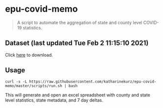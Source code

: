 # epu-covid-memo

> A script to automate the aggregation of state and county level COVID-19 statistics.

<!-- tmpl start -->

## Dataset (last updated Tue Feb  2 11:15:10 2021)

Click [here](https://covid-artifacts.s3.amazonaws.com/records/2021-2-2-11159-covid_artifact.xls) to download.

<!-- tmpl end -->

## Usage

```
curl -s -L https://raw.githubusercontent.com/katharinekurz/epu-covid-memo/master/scripts/run.sh | bash
```

This will generate and open an excel spreadsheet with county and state level statistics, state metadata, and 7 day deltas.